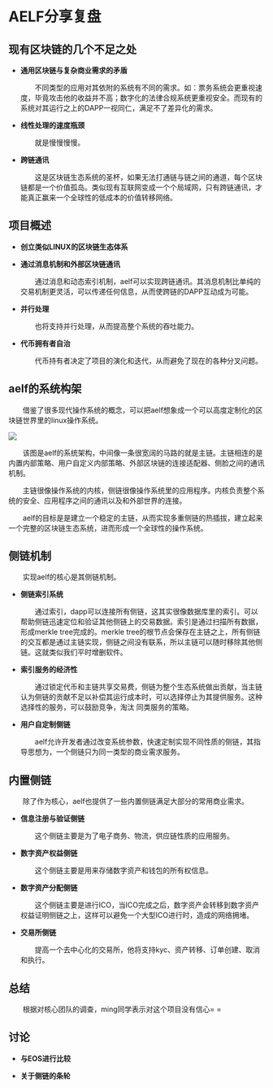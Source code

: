 # AELF分享复盘

## 现有区块链的几个不足之处

- **通用区块链与复杂商业需求的矛盾**

	&emsp;&emsp;不同类型的应用对其依附的系统有不同的需求。如：票务系统会更重视速度，毕竟攻击他的收益并不高；数字化的法律合规系统更重视安全。而现有的系统对其运行之上的DAPP一视同仁，满足不了差异化的需求。

- **线性处理的速度瓶颈**

	&emsp;&emsp;就是慢慢慢慢。

- **跨链通讯**

	&emsp;&emsp;这是区块链生态系统的圣杯，如果无法打通链与链之间的通道，每个区块链都是一个价值孤岛。类似现有互联网变成一个个局域网，只有跨链通讯，才能真正赢来一个全球性的低成本的价值转移网络。

## 项目概述

- **创立类似LINUX的区块链生态体系**


- **通过消息机制和外部区块链通讯**
	
	&emsp;&emsp;通过消息和动态索引机制，aelf可以实现跨链通讯。其消息机制比单纯的交易机制更灵活，可以传递任何信息，从而使跨链的DAPP互动成为可能。

- **并行处理**

	&emsp;&emsp;也将支持并行处理，从而提高整个系统的吞吐能力。

- **代币拥有者自治**

	&emsp;&emsp;代币持有者决定了项目的演化和迭代，从而避免了现在的各种分叉问题。

## aelf的系统构架

&emsp;&emsp;借鉴了很多现代操作系统的概念，可以把aelf想象成一个可以高度定制化的区块链世界里的linux操作系统。

![](https://i.imgur.com/D8wKJEn.png)


&emsp;&emsp;该图是aelf的系统架构，中间像一条很宽阔的马路的就是主链。主链相连的是内置内部策略、用户自定义内部策略、外部区块链的连接适配器、侧脸之间的通讯机制。

&emsp;&emsp;主链很像操作系统的内核，侧链很像操作系统里的应用程序。内核负责整个系统的安全、应用程序之间的通讯以及和外部世界的连接。

&emsp;&emsp;aelf的目标是是建立一个稳定的主链，从而实现多重侧链的热插拔，建立起来一个完整的区块链生态系统，进而形成一个全球性的操作系统。

## 侧链机制

&emsp;&emsp;实现aelf的核心是其侧链机制。

- **侧链索引系统**

	&emsp;&emsp;通过索引，dapp可以连接所有侧链，这其实很像数据库里的索引。可以帮助侧链迅速定位和验证其他侧链上的交易数据。索引是通过扫描所有数据，形成merkle tree完成的。merkle tree的根节点会保存在主链之上，所有侧链的交互都是通过主链实现，侧链之间没有联系，所以主链可以随时移除其他侧链。这就类似我们平时增删软件。

- **索引服务的经济性**

	&emsp;&emsp;通过锁定代币和主链共享交易费，侧链为整个生态系统做出贡献，当主链认为侧链的贡献不足以补偿其运行成本时，可以选择停止为其提供服务。这种选择性的服务，可以鼓励竞争，淘汰 同类服务的策略。
- **用户自定制侧链**

	&emsp;&emsp;aelf允许开发者通过改变系统参数，快速定制实现不同性质的侧链，其指导思想为，一个侧链只为同一类型的商业需求服务。

## 内置侧链

&emsp;&emsp;除了作为核心，aelf也提供了一些内置侧链满足大部分的常用商业需求。

- **信息注册与验证侧链**

	&emsp;&emsp;这个侧链主要是为了电子商务、物流，供应链性质的应用服务。

- **数字资产权益侧链**

	&emsp;&emsp;这个侧链主要是用来存储数字资产和钱包的所有权信息。

- **数字资产分配侧链**

	&emsp;&emsp;这个侧链主要是进行ICO，当ICO完成之后，数字资产会转移到数字资产权益证明侧链之上，这样可以避免一个大型ICO进行时，造成的网络拥堵。

- **交易所侧链**

	&emsp;&emsp;提高一个去中心化的交易所，他将支持kyc、资产转移、订单创建、取消和执行。

## 总结

&emsp;&emsp;根据对核心团队的调查，ming同学表示对这个项目没有信心= =

## 讨论

- **与EOS进行比较**


- **关于侧链的条轮**